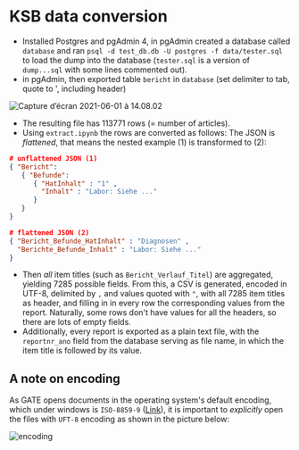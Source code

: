 # KSB data conversion

* Installed Postgres and pgAdmin 4, in pgAdmin created a database called `database` and ran `psql -d test_db.db -U postgres -f data/tester.sql` to load the dump into the database (`tester.sql` is a version of `dump...sql` with some lines commented out).
* in pgAdmin, then exported table `bericht` in `database` (set delimiter to tab, quote to \', including header)

![Capture d’écran 2021-06-01 à 14.08.02](img/export.png)

* The resulting file has 113771 rows (= number of articles).
* Using `extract.ipynb` the rows are converted as follows: The JSON is *flattened*, that means the nested example (1) is transformed to (2):

```json
# unflattened JSON (1)
{ "Bericht": 
   { "Befunde": 
      { "HatInhalt" : "1" ,
        "Inhalt" : "Labor: Siehe ..."
      }
   }
}
```

```json
# flattened JSON (2)
{ "Bericht_Befunde_HatInhalt" : "Diagnosen" ,
  "Berichte_Befunde_Inhalt" : "Labor: Siehe ..." 
}
```

* Then *all* item titles (such as `Bericht_Verlauf_Titel`) are aggregated, yielding 7285 possible fields. From this, a CSV is generated, encoded in UTF-8, delimited by `,` and values quoted with `"`, with all 7285 item titles as header, and filling in in every row the corresponding values from the report. Naturally, some rows don't have values for all the headers, so there are lots of empty fields.
* Additionally, every report is exported as a plain text file, with the `reportnr_ano` field from the database serving as file name, in which the item title is followed by its value. 

## A note on encoding

As GATE opens documents in the operating system's default encoding, which under windows is `ISO-8859-9` ([Link](https://gate.ac.uk/sale/tao/splitch3.html#sec:developer:unicode)), it is important to *explicitly* open the files with `UFT-8` encoding as shown in the picture below:

![encoding](img/encoding.png)

